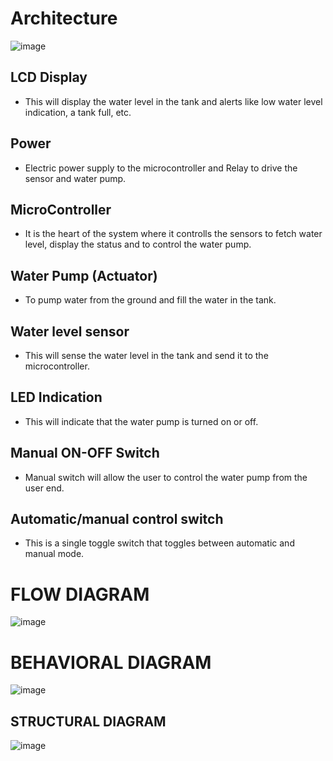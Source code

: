 # Architecture 

![image](https://user-images.githubusercontent.com/62429376/164894638-b505b829-e768-4e33-91c5-7e8ca0c827fd.png)


## LCD Display

* This will display the water level in the tank and alerts like low water level indication, a tank full, etc.

## Power

* Electric power supply to the microcontroller and Relay to drive the sensor and water pump.

## MicroController

* It is the heart of the system where it controlls the sensors to fetch water level, display the status and to control the water pump.

## Water Pump (Actuator)

* To pump water from the ground and fill the water in the tank.

## Water level sensor

* This will sense the water level in the tank and send it to the microcontroller.

## LED Indication

* This will indicate that the water pump is turned on or off.


## Manual ON-OFF Switch

* Manual switch will allow the user to control the water pump from the user end.

## Automatic/manual control switch

* This is a single toggle switch that toggles between automatic and manual mode.

# FLOW DIAGRAM

![image](https://user-images.githubusercontent.com/62429376/164894687-f6b14252-2800-48f2-a423-e25ff494f214.png)


# BEHAVIORAL DIAGRAM

![image](https://user-images.githubusercontent.com/62429376/164894697-0684afbf-05d4-4eb8-91a7-e26b0ea984c6.png)

## STRUCTURAL DIAGRAM
![image](https://user-images.githubusercontent.com/62429376/164894600-d285ddea-3d23-49c3-a17e-5ecd5986cb70.png)
